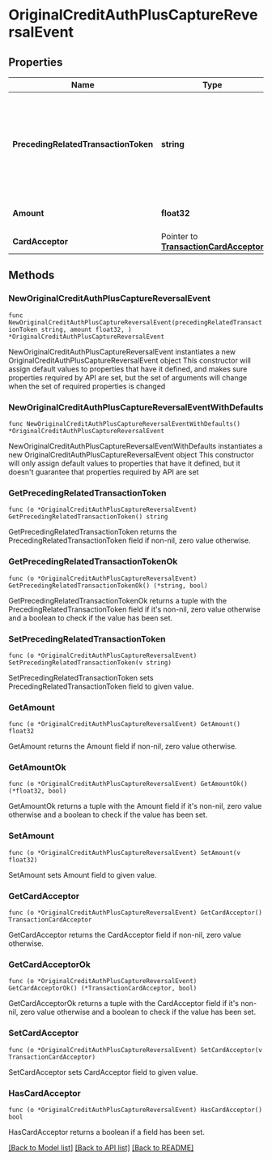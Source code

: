 # OriginalCreditAuthPlusCaptureReversalEvent

## Properties

Name | Type | Description | Notes
------------ | ------------- | ------------- | -------------
**PrecedingRelatedTransactionToken** | **string** | Unique identifier of the card. Useful when a single account holder has multiple cards. | 
**Amount** | **float32** | Amount of the transaction. | 
**CardAcceptor** | Pointer to [**TransactionCardAcceptor**](TransactionCardAcceptor.md) |  | [optional] 

## Methods

### NewOriginalCreditAuthPlusCaptureReversalEvent

`func NewOriginalCreditAuthPlusCaptureReversalEvent(precedingRelatedTransactionToken string, amount float32, ) *OriginalCreditAuthPlusCaptureReversalEvent`

NewOriginalCreditAuthPlusCaptureReversalEvent instantiates a new OriginalCreditAuthPlusCaptureReversalEvent object
This constructor will assign default values to properties that have it defined,
and makes sure properties required by API are set, but the set of arguments
will change when the set of required properties is changed

### NewOriginalCreditAuthPlusCaptureReversalEventWithDefaults

`func NewOriginalCreditAuthPlusCaptureReversalEventWithDefaults() *OriginalCreditAuthPlusCaptureReversalEvent`

NewOriginalCreditAuthPlusCaptureReversalEventWithDefaults instantiates a new OriginalCreditAuthPlusCaptureReversalEvent object
This constructor will only assign default values to properties that have it defined,
but it doesn't guarantee that properties required by API are set

### GetPrecedingRelatedTransactionToken

`func (o *OriginalCreditAuthPlusCaptureReversalEvent) GetPrecedingRelatedTransactionToken() string`

GetPrecedingRelatedTransactionToken returns the PrecedingRelatedTransactionToken field if non-nil, zero value otherwise.

### GetPrecedingRelatedTransactionTokenOk

`func (o *OriginalCreditAuthPlusCaptureReversalEvent) GetPrecedingRelatedTransactionTokenOk() (*string, bool)`

GetPrecedingRelatedTransactionTokenOk returns a tuple with the PrecedingRelatedTransactionToken field if it's non-nil, zero value otherwise
and a boolean to check if the value has been set.

### SetPrecedingRelatedTransactionToken

`func (o *OriginalCreditAuthPlusCaptureReversalEvent) SetPrecedingRelatedTransactionToken(v string)`

SetPrecedingRelatedTransactionToken sets PrecedingRelatedTransactionToken field to given value.


### GetAmount

`func (o *OriginalCreditAuthPlusCaptureReversalEvent) GetAmount() float32`

GetAmount returns the Amount field if non-nil, zero value otherwise.

### GetAmountOk

`func (o *OriginalCreditAuthPlusCaptureReversalEvent) GetAmountOk() (*float32, bool)`

GetAmountOk returns a tuple with the Amount field if it's non-nil, zero value otherwise
and a boolean to check if the value has been set.

### SetAmount

`func (o *OriginalCreditAuthPlusCaptureReversalEvent) SetAmount(v float32)`

SetAmount sets Amount field to given value.


### GetCardAcceptor

`func (o *OriginalCreditAuthPlusCaptureReversalEvent) GetCardAcceptor() TransactionCardAcceptor`

GetCardAcceptor returns the CardAcceptor field if non-nil, zero value otherwise.

### GetCardAcceptorOk

`func (o *OriginalCreditAuthPlusCaptureReversalEvent) GetCardAcceptorOk() (*TransactionCardAcceptor, bool)`

GetCardAcceptorOk returns a tuple with the CardAcceptor field if it's non-nil, zero value otherwise
and a boolean to check if the value has been set.

### SetCardAcceptor

`func (o *OriginalCreditAuthPlusCaptureReversalEvent) SetCardAcceptor(v TransactionCardAcceptor)`

SetCardAcceptor sets CardAcceptor field to given value.

### HasCardAcceptor

`func (o *OriginalCreditAuthPlusCaptureReversalEvent) HasCardAcceptor() bool`

HasCardAcceptor returns a boolean if a field has been set.


[[Back to Model list]](../README.md#documentation-for-models) [[Back to API list]](../README.md#documentation-for-api-endpoints) [[Back to README]](../README.md)


